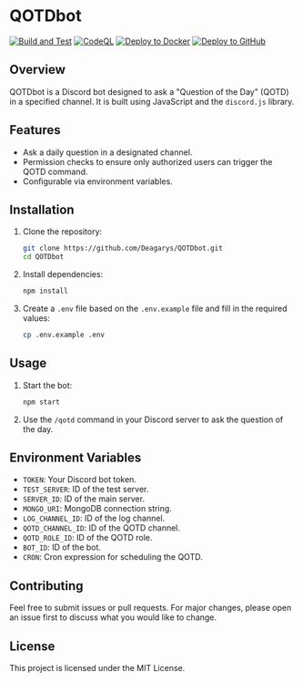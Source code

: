 # QOTDbot
[![Build and Test](https://github.com/Deagarys/QOTDbot/actions/workflows/pr-test.yml/badge.svg)](https://github.com/Deagarys/QOTDbot/actions/workflows/pr-test.yml)
[![CodeQL](https://github.com/Deagarys/QOTDbot/actions/workflows/github-code-scanning/codeql/badge.svg)](https://github.com/Deagarys/QOTDbot/actions/workflows/github-code-scanning/codeql)
[![Deploy to Docker](https://github.com/Deagarys/QOTDbot/actions/workflows/deploy-docker.yml/badge.svg)](https://github.com/Deagarys/QOTDbot/actions/workflows/deploy-docker.yml)
[![Deploy to GitHub](https://github.com/Deagarys/QOTDbot/actions/workflows/deploy-git.yml/badge.svg)](https://github.com/Deagarys/QOTDbot/actions/workflows/deploy-git.yml)

## Overview
QOTDbot is a Discord bot designed to ask a "Question of the Day" (QOTD) in a specified channel. It is built using JavaScript and the `discord.js` library.

## Features
- Ask a daily question in a designated channel.
- Permission checks to ensure only authorized users can trigger the QOTD command.
- Configurable via environment variables.

## Installation
1. Clone the repository:
    ```sh
    git clone https://github.com/Deagarys/QOTDbot.git
    cd QOTDbot
    ```

2. Install dependencies:
    ```sh
    npm install
    ```

3. Create a `.env` file based on the `.env.example` file and fill in the required values:
    ```sh
    cp .env.example .env
    ```

## Usage
1. Start the bot:
    ```sh
    npm start
    ```

2. Use the `/qotd` command in your Discord server to ask the question of the day.

## Environment Variables
- `TOKEN`: Your Discord bot token.
- `TEST_SERVER`: ID of the test server.
- `SERVER_ID`: ID of the main server.
- `MONGO_URI`: MongoDB connection string.
- `LOG_CHANNEL_ID`: ID of the log channel.
- `QOTD_CHANNEL_ID`: ID of the QOTD channel.
- `QOTD_ROLE_ID`: ID of the QOTD role.
- `BOT_ID`: ID of the bot.
- `CRON`: Cron expression for scheduling the QOTD.

## Contributing
Feel free to submit issues or pull requests. For major changes, please open an issue first to discuss what you would like to change.

## License
This project is licensed under the MIT License.
